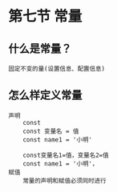 # 第七节 常量
## 什么是常量？
	固定不变的量(设置信息、配置信息)
## 怎么样定义常量
	声明
        const
        const 变量名 = 值
        const name1 = '小明'

        const变量名1=值，变量名2=值
        const name1 = '小明'，
	赋值
	    常量的声明和赋值必须同时进行
